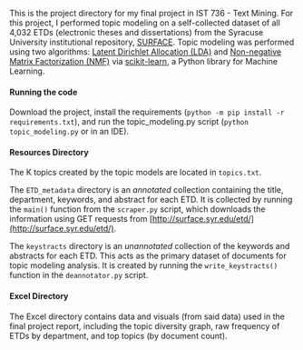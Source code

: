 This is the project directory for my final project in IST 736 - Text Mining. For this project, I performed topic modeling 
on a self-collected dataset of all 4,032 ETDs (electronic theses and dissertations) from the Syracuse University institutional
repository, [SURFACE](http://surface.syr.edu/etd). Topic modeling was performed using two algorithms: [Latent Dirichlet Allocation
(LDA)](https://en.wikipedia.org/wiki/Latent_Dirichlet_allocation) and 
[Non-negative Matrix Factorization (NMF)](https://en.wikipedia.org/wiki/Non-negative_matrix_factorization) via 
[scikit-learn](http://scikit-learn.org/stable/), a Python library for Machine Learning.

#### Running the code

Download the project, install the requirements (`python -m pip install -r requirements.txt`), and run the topic_modeling.py script
(`python topic_modeling.py` or in an IDE).

#### Resources Directory

The K topics created by the topic models are located in `topics.txt`. 

The `ETD_metadata` directory is an *annotated* collection containing the title, department, keywords, and abstract for each ETD.
It is collected by running the `main()` function from the `scraper.py` script, which downloads the information using GET requests
from [http://surface.syr.edu/etd/](http://surface.syr.edu/etd/).

The `keystracts` directory is an *unannotated* collection of the keywords and abstracts for each ETD. This acts as the 
primary dataset of documents for topic modeling analysis. It is created by running the `write_keystracts()` function in the 
`deannotator.py` script.

#### Excel Directory

The Excel directory contains data and visuals (from said data) used in the final project report, including the 
topic diversity graph, raw frequency of ETDs by department, and top topics (by document count). 
